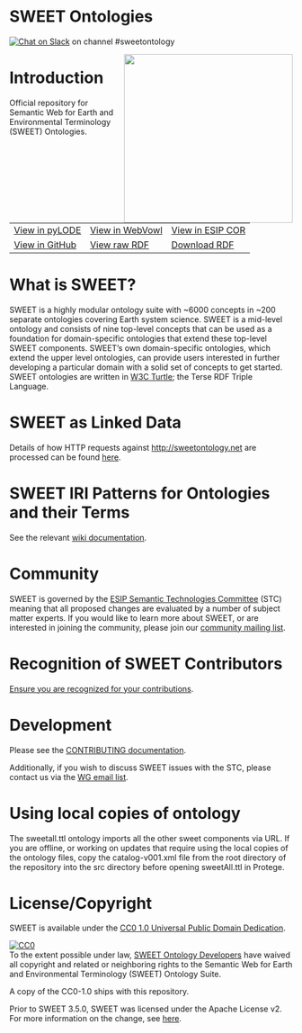 # SWEET Ontologies

[![Chat on Slack](https://img.shields.io/badge/chat-on%20slack-ff69b4.svg)](https://esip-all.slack.com/) on channel #sweetontology 

<img src="https://www.esipfed.org/wp-content/uploads/2016/12/ESIP-final-logo.png" align="right" width="300" />

# Introduction
Official repository for Semantic Web for Earth and Environmental Terminology (SWEET) Ontologies.

<table>
  <tbody>
    <tr>
      <td><a href="http://sweetontology.net/sweetAll">View in pyLODE</a></td>
      <td><a href="http://www.visualdataweb.de/webvowl/#iri=https://raw.githubusercontent.com/ESIPFed/sweet/master/src/sweetAll.ttl">View in WebVowl</a></td>
      <td><a href="http://cor.esipfed.org/ont#/so/sweetontology">View in ESIP COR</a></td>
    </tr>
    <tr>
      <td><a href="https://github.com/ESIPFed/sweet/blob/master/src/sweetAll.ttl">View in GitHub</a></td>
      <td><a href="https://raw.githubusercontent.com/ESIPFed/sweet/master/src/sweetAll.ttl">View raw RDF</a></td>
      <td><a href="http://cor.esipfed.org/ont/api/v0/ont?format=rdf&iri=http://sweetontology.net/sweetAll">Download RDF</a></td>
    </tr>
  </tbody>
</table>

# What is SWEET?
SWEET is a highly modular ontology suite with ~6000 concepts in ~200 separate ontologies covering Earth system science. SWEET is a mid-level ontology and consists of nine top-level concepts that can be used as a foundation for domain-specific ontologies that extend these top-level SWEET components. SWEET’s own domain-specific ontologies, which extend the upper level ontologies, can provide users interested in further developing a particular domain with a solid set of concepts to get started. SWEET ontologies are written in [W3C Turtle](https://www.w3.org/TR/turtle/); the Terse RDF Triple Language.

# SWEET as Linked Data
Details of how HTTP requests against http://sweetontology.net are processed can be found [here](https://github.com/ESIPFed/sweet/wiki/sweetontology.net).

# SWEET IRI Patterns for Ontologies and their Terms
See the relevant [wiki documentation](https://github.com/ESIPFed/sweet/wiki/SWEET-IRI-Patterns-for-Ontologies-and-their-Terms).

# Community
SWEET is governed by the [ESIP Semantic Technologies Committee](http://wiki.esipfed.org/index.php/Semantic_Technologies) (STC) meaning that all proposed changes are evaluated by a number of subject matter experts. If you would like to learn more about SWEET, or are interested in joining the community, please join our [community mailing list](https://lists.esipfed.org/mailman/listinfo/esip-semantictech).

# Recognition of SWEET Contributors
[Ensure you are recognized for your contributions](https://github.com/ESIPFed/sweet/wiki/Recognition-of-SWEET-Contributors).

# Development
Please see the [CONTRIBUTING documentation](https://github.com/ESIPFed/sweet/blob/master/CONTRIBUTING.md).

Additionally, if you wish to discuss SWEET issues with the STC, please contact us via the [WG email list](http://lists.esipfed.org/mailman/listinfo/esip-semantictech). 

# Using local copies of ontology
The sweetall.ttl ontology imports all the other sweet components via URL. If you are offline, or working on updates that require using the local copies of the ontology files, copy the catalog-v001.xml file from the root directory of the repository into the src directory before opening sweetAll.ttl in Protege. 

# License/Copyright
SWEET is available under the [CC0 1.0 Universal Public Domain Dedication](https://creativecommons.org/publicdomain/zero/1.0/).
<p xmlns:dcterms="http://purl.org/dc/terms/">
  <a rel="license"
     href="http://creativecommons.org/publicdomain/zero/1.0/">
    <img src="http://i.creativecommons.org/p/zero/1.0/88x31.png" style="border-style: none;" alt="CC0" />
  </a>
  <br />
  To the extent possible under law,
  <a rel="dcterms:publisher"
     href="https://github.com/ESIPFed/sweet">
    <span property="dcterms:title">SWEET Ontology Developers</span></a>
  have waived all copyright and related or neighboring rights to the
  <span property="dcterms:title">Semantic Web for Earth and Environmental Terminology (SWEET) Ontology Suite</span>.
</p>
A copy of the CC0-1.0 ships with this repository.

Prior to SWEET 3.5.0, SWEET was licensed under the Apache License v2. For more information on the change, see [here](https://github.com/ESIPFed/sweet/issues/173).

